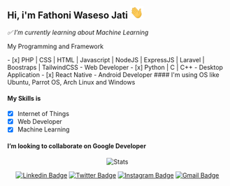 <h2> Hi, i'm Fathoni Waseso Jati <img src="https://github.com/vh4/vh4/blob/main/Hi.gif" width="30px"> </h2>

<p><em> ✅ I’m currently learning about Machine Learning </em></p>

<p> My Programming and Framework </p>
  - [x] PHP | CSS | HTML | Javascript | NodeJS | ExpressJS | Laravel | Boostraps | TailwindCSS - Web Developer
  - [x] Python | C | C++ - Desktop Application
  - [x] React Native - Android Developer
#### I'm using OS like Ubuntu, Parrot OS, Arch Linux and Windows

#### My Skills is
  - [x] Internet of Things 
  - [x] Web Developer
  - [x] Machine Learning

#### I’m looking to collaborate on Google Developer

<div align="center">
  
![Stats](https://github-readme-stats.vercel.app/api?username=vh4&show_icons=true&theme=algolia&include_all_commits=true&count_private=true&hide_border=true)

[![Linkedin Badge](https://img.shields.io/badge/-fathoniwasesojati-blue?style=flat&logo=Linkedin&logoColor=white&link=https://www.linkedin.com/in/fathoni-waseso-jati-91a918206/)](https://www.linkedin.com/in/fathoni-waseso-jati-91a918206/)
[![Twitter Badge](https://img.shields.io/badge/-@_mfwj21-1ca0f1?style=flat&labelColor=1ca0f1&logo=twitter&logoColor=white&link=https://twitter.com/_mfwj21)](https://twitter.com/_mfwj21)
[![Instagram Badge](https://img.shields.io/badge/-@fathoniwasesojati-purple?style=flat&logo=instagram&logoColor=white&link=https://instagram.com/fathoniwasesojati/)](https://instagram.com/fathoniwasesojati)
[![Gmail Badge](https://img.shields.io/badge/-fathoniwasesojati-c14438?style=flat&logo=Gmail&logoColor=white&link=mailto:fathoniwasesojati@gmail.com)](mailto:fathoniwasesojati@gmail.com)
  
</div>
